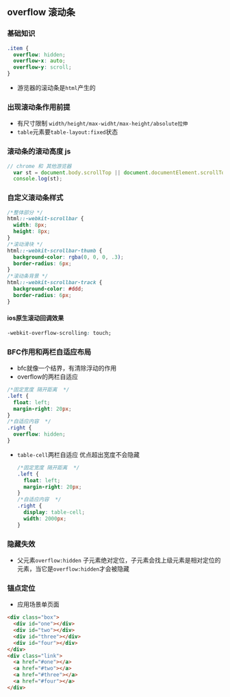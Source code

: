 ## overflow 滚动条

### 基础知识

```css
.item {
  overflow: hidden;
  overflow-x: auto;
  overflow-y: scroll;
}
```

- 游览器的滚动条是`html`产生的

### 出现滚动条作用前提

- 有尺寸限制 `width/height/max-widht/max-height/absolute拉伸`
- `table`元素要`table-layout:fixed`状态

### 滚动条的滚动高度 js

```javascript
// chrome 和 其他游览器
  var st = document.body.scrollTop || document.documentElement.scrollTop;
  console.log(st);
```

### 自定义滚动条样式

```css
/*整体部分 */
html::-webkit-scrollbar {
  width: 8px;
  height: 8px;
}
/*滚动滑块 */
html::-webkit-scrollbar-thumb {
  background-color: rgba(0, 0, 0, .3);
  border-radius: 6px;
}
/*滚动条背景 */
html::-webkit-scrollbar-track {
  background-color: #ddd;
  border-radius: 6px;
}
```

#### ios原生滚动回调效果

```css
-webkit-overflow-scrolling: touch;
```

### BFC作用和两栏自适应布局

- bfc就像一个结界，有清除浮动的作用
- overflow的两栏自适应

```css
/*固定宽度 隔开距离  */
.left {
  float: left;
  margin-right: 20px;
}
/*自适应内容  */
.right {
  overflow: hidden;
}
```

- `table-cell`两栏自适应 优点超出宽度不会隐藏

  ```css
  /*固定宽度 隔开距离  */
  .left {
    float: left;
    margin-right: 20px;
  }
  /*自适应内容  */
  .right {
    display: table-cell;
    width: 2000px;
  }
  ```

### 隐藏失效

- 父元素`overflow:hidden` 子元素绝对定位，子元素会找上级元素是相对定位的元素，当它是`overflow:hidden`才会被隐藏

### 锚点定位

- 应用场景单页面

```html
<div class="box">
  <div id="one"></div>
  <div id="two"></div>
  <div id="three"></div>
  <div id="four"></div>
</div>
<div class="link">
  <a href="#one"></a>
  <a href="#two"></a>
  <a href="#three"></a>
  <a href="#four"></a>
</div>
```

